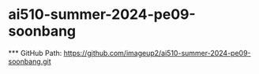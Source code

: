# ai510-summer-2024-pe09-soonbang
*** GitHub Path: https://github.com/imageup2/ai510-summer-2024-pe09-soonbang.git